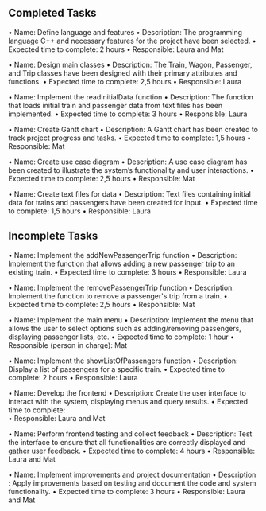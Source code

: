 ## Completed Tasks
• Name: Define language and features
• Description: The programming language C++ and necessary features for the project have been selected.
• Expected time to complete: 2 hours
• Responsible: Laura and Mat

• Name: Design main classes
• Description: The Train, Wagon, Passenger, and Trip classes have been designed with their primary attributes and functions.
• Expected time to complete: 2,5 hours
• Responsible: Laura

• Name: Implement the readInitialData function
• Description: The function that loads initial train and passenger data from text files has been implemented.
• Expected time to complete: 3 hours
• Responsible: Laura

• Name: Create Gantt chart
• Description: A Gantt chart has been created to track project progress and tasks.
• Expected time to complete: 1,5 hours
• Responsible: Mat

• Name: Create use case diagram
• Description: A use case diagram has been created to illustrate the system’s functionality and user interactions.
• Expected time to complete: 2,5 hours
• Responsible: Mat

• Name: Create text files for data
• Description: Text files containing initial data for trains and passengers have been created for input.
• Expected time to complete: 1,5 hours
• Responsible: Laura

## Incomplete Tasks
• Name: Implement the addNewPassengerTrip function
• Description: Implement the function that allows adding a new passenger trip to an existing train.
• Expected time to complete: 3 hours
• Responsible: Laura

• Name: Implement the removePassengerTrip function
• Description: Implement the function to remove a passenger's trip from a train.
• Expected time to complete: 2,5 hours
• Responsible: Mat

• Name: Implement the main menu
• Description: Implement the menu that allows the user to select options such as adding/removing passengers, displaying passenger lists, etc.
• Expected time to complete: 1 hour
• Responsible (person in charge): Mat

• Name: Implement the showListOfPassengers function
• Description: Display a list of passengers for a specific train.
• Expected time to complete: 2 hours
• Responsible: Laura

• Name: Develop the frontend
• Description: Create the user interface to interact with the system, displaying menus and query results.
• Expected time to complete:  
• Responsible: Laura and Mat

• Name: Perform frontend testing and collect feedback
• Description: Test the interface to ensure that all functionalities are correctly displayed and gather user feedback.
• Expected time to complete: 4 hours
• Responsible: Laura and Mat

• Name: Implement improvements and project documentation
• Description : Apply improvements based on testing and document the code and system functionality.
• Expected time to complete: 3 hours
• Responsible: Laura and Mat


